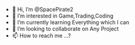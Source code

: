 - 👋 Hi, I’m @SpacePirate2
- 👀 I’m interested in Game,Trading,Coding
- 🌱 I’m currently learning Everything which I can
- 💞️ I’m looking to collaborate on Any Project
- 📫 How to reach me ...?

<!---
SpacePirate2/SpacePirate2 is a ✨ special ✨ repository because its `README.md` (this file) appears on your GitHub profile.
You can click the Preview link to take a look at your changes.
--->
